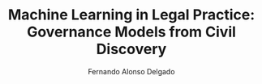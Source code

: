 ---
paperId: 13
author: Fernando Alonso Delgado
publicationauthor: Delgado, F. A.
title: "Machine Learning in Legal Practice: Governance Models from Civil Discovery"
pdf: Poster_Fernando_Delgado.pdf
poster: --
alt: --
type: Poster
topic: FAT
link: --
conference: neurips
year: 2018
tags: neurips-2018
location: Montreal, Canada
---